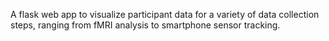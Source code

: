 A flask web app to visualize participant data for a variety of data collection steps, ranging from fMRI analysis to smartphone sensor tracking.
